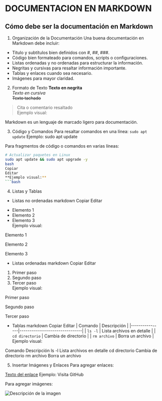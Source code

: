 # DOCUMENTACION EN MARKDOWN
##  Cómo debe ser la documentación en Markdown
 1. Organización de la Documentación
Una buena documentación en Markdown debe incluir:
 * Título y subtítulos bien definidos con #, ##, ###.
 * Código bien formateado para comandos, scripts o configuraciones.
 * Listas ordenadas y no ordenadas para estructurar la información.
 * Negritas y cursivas para resaltar información importante.
 * Tablas y enlaces cuando sea necesario.
* Imágenes para mayor claridad.

  
2. Formato de Texto
**Texto en negrita**  
*Texto en cursiva*  
~~Texto tachado~~  
> Cita o comentario resaltado  
Ejemplo visual:

Markdown es un lenguaje de marcado ligero para documentación.


3. Código y Comandos
Para resaltar comandos en una línea:
`sudo apt update`
Ejemplo:
sudo apt update

Para fragmentos de código o comandos en varias líneas:

```bash
# Actualizar paquetes en Linux
sudo apt update && sudo apt upgrade -y
bash
Copiar
Editar
**Ejemplo visual:**  
```bash
```

4. Listas y Tablas
*  Listas no ordenadas
markdown
Copiar
Editar
- Elemento 1  
- Elemento 2  
- Elemento 3  
Ejemplo visual:

Elemento 1

Elemento 2

Elemento 3

* Listas ordenadas
markdown
Copiar
Editar
1. Primer paso  
2. Segundo paso  
3. Tercer paso  
Ejemplo visual:

Primer paso

Segundo paso

Tercer paso

* Tablas
markdown
Copiar
Editar
| Comando         | Descripción                    |
|----------------|--------------------------------|
| `ls -l`        | Lista archivos en detalle     |
| `cd directorio` | Cambia de directorio          |
| `rm archivo`   | Borra un archivo              |
Ejemplo visual:

Comando	Descripción
ls -l	Lista archivos en detalle
cd directorio	Cambia de directorio
rm archivo	Borra un archivo

 5. Insertar Imágenes y Enlaces
Para agregar enlaces:

[Texto del enlace](https://ejemplo.com)
Ejemplo:
Visita GitHub

Para agregar imágenes:

![Descripción de la imagen](https://ruta-a-la-imagen.com/imagen.png)
